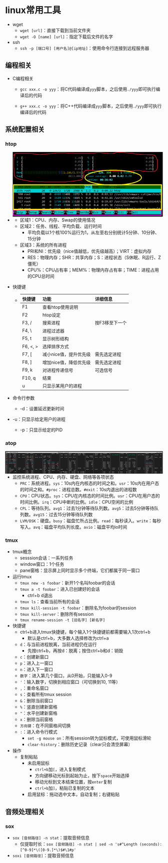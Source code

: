 # linux常用工具

- wget
  - `wget [url]`：直接下载到当前文件夹
  - `wget -O [name] [url]`：指定下载后文件的名字
- ssh
  - `ssh -p [端口号] [用户名]@[ip地址]`：使用命令行连接到远程服务器

## 编程相关

- C编程相关
  
  - `gcc xxx.c -o yyy`：将C代码编译成`yyy`脚本，之后使用`./yyy`即可执行编译后的代码
  
  - `g++ xxx.c -o yyy`：将C++代码编译成`yyy`脚本，之后使用`./yyy`即可执行编译后的代码

## 系统配置相关

### htop

- <img src="../imgs/htop_eg.jpg" style="zoom:80%;" align="left"/>
  
  - 区域1：CPU、内存、Swap的使用情况
  - 区域2：任务、线程、平均负载、运行时间
    - 平均负载以1个核100%运行为1，从左至右分别统计5分钟、10分钟、15分钟
  - 区域3：系统的所有进程
    - PRI和NI：优先级（nice值越低，优先级越高）；VIRT：虚拟内存
    - RES：物理内存；SHR：共享内存；S：进程状态（S休眠、R运行、Z僵死）
    - CPU%：CPU占有率；MEM%：物理内存占有率；TIME：进程占用的CPU总时间

- 快捷键
  
  - | 快捷键      | 功能            | 详细信息     |
    |:-------- | ------------- | -------- |
    | F1       | 查看htop使用说明    |          |
    | F2       | htop设定        |          |
    | F3, /    | 搜索进程          | 按F3移至下一个 |
    | F4, \    | 进程过滤器         |          |
    | F5, t    | 显示树形结构        |          |
    | F6, <, > | 选择排序方式        |          |
    | F7, [    | 减小nice值，提升优先级 | 需先选定进程   |
    | F8, ]    | 增加nice值，降低优先级 | 需先选定进程   |
    | F9, k    | 对进程传递信号       | 可选信号     |
    | F10, q   | 结束            |          |
    | u        | 只显示某用户的进程     |          |

- 命令行参数
  
  - -d：设置延迟更新时间

- -u：只显示给定用户的进程
  
  - -p：只显示给定的PID

### atop

<img src="imgs/image-20240127164009656.png" alt="image-20240127164009656" style="zoom:50%;" align="left"/>

- 监控系统进程、CPU、内存、硬盘、网络等各项状态
  - `PRC`：系统进程。`sys`：10s内在内核态的时间之和。`usr`：10s内在用户态的时间之和。`#proc`：进程总数。`#exit`：10s内退出的进程数
  - `CPU`：CPU状态。`sys`：CPU在内核态的时间比例。`usr`：CPU在用户态的时间比例。`irq`：CPU中断的比例。`idle`：CPU空闲的比例
  - `CPL`：等待队列。`avg1`：过去1分钟等待队列数。`avg5`：过去5分钟等待队列数。`avg15`：过去15分钟等待队列数
  - `LVM/DSK`：硬盘。`busy`：磁盘忙所占比例。`read`：每秒读入。`write`：每秒写入。`avq`：磁盘平均队列长度。`avio`：磁盘平均io时间

### tmux

- tmux概念
  - sesssion会话：一系列任务
  - window窗口：1个任务
  - pane窗格：显示屏上同时显示多个终端，它们都属于同一窗口
- 运行tmux
  - `tmux new -s foobar`：新开1个名叫foobar的会话
  - `tmux a -t foobar`：进入已创建好的会话
    - ctrl+b d退出
  - `tmux ls`：查看当前所有的会话
  - `tmux kill-session -t foobar`：删除名为foobar的session
  - `tmux kill-server`：删除所有session
  - `tmux rename-session -t [旧名字] [新名字]`
- 快捷键
  - ctrl+b进入tmux快捷键，每个输入1个快捷键前都需要输入1次ctrl+b
    - 默认是ctrl+b，大多数人选择修改为ctrl+a
  - `d`：与当前进程脱离，当前进程仍在运行
    - 先按ctrl+b，再按d：脱离；按住ctrl+b和d：销毁
  - `c`：创建新窗口
  - `p`：进入上一窗口
  - `n`：进入下一窗口
  - `数字`：进入第几个窗口，从0开始，只能输入0-9
  - `'`：输入数字，切换到相应窗口（可切换到10, 11等）
  - `,`：重命名窗口
  - `s`：查看所有tmux session
  - `&`：删除当前窗口
  - `%`：竖直创建新窗格
  - `"`：水平创建新窗格
  - `x`：删除当前窗格
  - `方向键`：在不同窗格间切换
  - `:`：进入命令行模式
    - `set -g mouse on`：所有session转为鼠标模式，可使用鼠标滑轮
    - `clear-history`：删除历史记录（clear只会清空屏幕）
- 操作
  - 复制粘贴
    - 未启用鼠标
      - `ctrl+b`加`[`，进入复制模式
      - 方向键移动光标到起始为止，按下`space`开始选择
      - 移动光标到文本结束位置，按`enter`复制
      - `ctrl+b`加`]`，粘贴已复制的文本
    - 启用鼠标：拖动选中文本，自动复制；右键粘贴

## 音频处理相关

### sox

- `sox [音频路径] -n stat`：提取音频信息
  - 仅提取时长：`sox [音频路径] -n stat | sed -n 's#^Length (seconds):[^0-9]*\([0-9.]*\)$#\1#p'`
- `soxi [音频路径]`：提取音频信息
